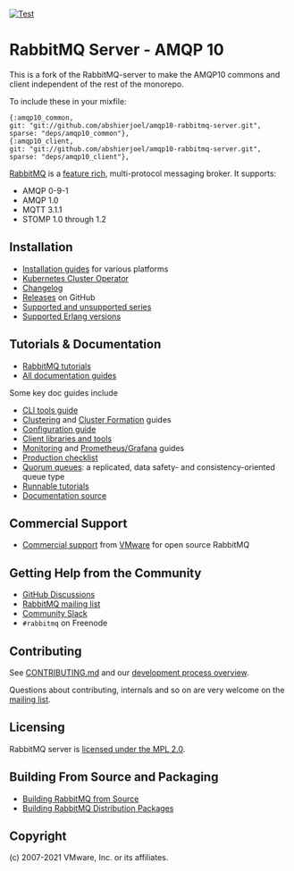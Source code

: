 [![Test](https://github.com/rabbitmq/rabbitmq-server/actions/workflows/test.yaml/badge.svg)](https://github.com/rabbitmq/rabbitmq-server/actions/workflows/test.yaml)

# RabbitMQ Server - AMQP 10

This is a fork of the RabbitMQ-server to make the AMQP10 commons and client independent of the rest of the monorepo.

To include these in your mixfile:

```
{:amqp10_common,
git: "git://github.com/abshierjoel/amqp10-rabbitmq-server.git",
sparse: "deps/amqp10_common"},
{:amqp10_client,
git: "git://github.com/abshierjoel/amqp10-rabbitmq-server.git",
sparse: "deps/amqp10_client"},
```

[RabbitMQ](https://rabbitmq.com) is a [feature rich](https://rabbitmq.com/documentation.html), multi-protocol messaging broker. It supports:

- AMQP 0-9-1
- AMQP 1.0
- MQTT 3.1.1
- STOMP 1.0 through 1.2

## Installation

- [Installation guides](https://rabbitmq.com/download.html) for various platforms
- [Kubernetes Cluster Operator](https://www.rabbitmq.com/kubernetes/operator/operator-overview.html)
- [Changelog](https://www.rabbitmq.com/changelog.html)
- [Releases](https://github.com/rabbitmq/rabbitmq-server/releases) on GitHub
- [Supported and unsupported series](https://www.rabbitmq.com/versions.html)
- [Supported Erlang versions](https://www.rabbitmq.com/which-erlang.html)

## Tutorials & Documentation

- [RabbitMQ tutorials](https://rabbitmq.com/getstarted.html)
- [All documentation guides](https://rabbitmq.com/documentation.html)

Some key doc guides include

- [CLI tools guide](https://rabbitmq.com/cli.html)
- [Clustering](https://www.rabbitmq.com/clustering.html) and [Cluster Formation](https://www.rabbitmq.com/cluster-formation.html) guides
- [Configuration guide](https://rabbitmq.com/configure.html)
- [Client libraries and tools](https://rabbitmq.com/devtools.html)
- [Monitoring](https://rabbitmq.com/monitoring.html) and [Prometheus/Grafana](https://www.rabbitmq.com/prometheus.html) guides
- [Production checklist](https://rabbitmq.com/production-checklist.html)
- [Quorum queues](https://rabbitmq.com/quorum-queues.html): a replicated, data safety- and consistency-oriented queue type
- [Runnable tutorials](https://github.com/rabbitmq/rabbitmq-tutorials/)
- [Documentation source](https://github.com/rabbitmq/rabbitmq-website/)

## Commercial Support

- [Commercial support](https://rabbitmq.com/services.html) from [VMware](https://vmware.com) for open source RabbitMQ

## Getting Help from the Community

- [GitHub Discussions](https://github.com/rabbitmq/rabbitmq-server/discussions/)
- [RabbitMQ mailing list](https://groups.google.com/forum/#!forum/rabbitmq-users)
- [Community Slack](https://rabbitmq-slack.herokuapp.com/)
- `#rabbitmq` on Freenode

## Contributing

See [CONTRIBUTING.md](./CONTRIBUTING.md) and our [development process overview](https://rabbitmq.com/github.html).

Questions about contributing, internals and so on are very welcome on the [mailing list](https://groups.google.com/forum/#!forum/rabbitmq-users).

## Licensing

RabbitMQ server is [licensed under the MPL 2.0](LICENSE-MPL-RabbitMQ).

## Building From Source and Packaging

- [Building RabbitMQ from Source](https://rabbitmq.com/build-server.html)
- [Building RabbitMQ Distribution Packages](https://rabbitmq.com/build-server.html)

## Copyright

(c) 2007-2021 VMware, Inc. or its affiliates.
